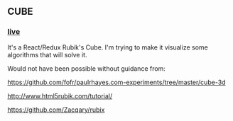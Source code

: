 ## CUBE

### [live](http://charliedieter.com/cube)

It's a React/Redux Rubik's Cube. I'm trying to make it visualize some algorithms that will solve it.

Would not have been possible without guidance from:

https://github.com/fofr/paulrhayes.com-experiments/tree/master/cube-3d

http://www.html5rubik.com/tutorial/

https://github.com/Zacqary/rubix
